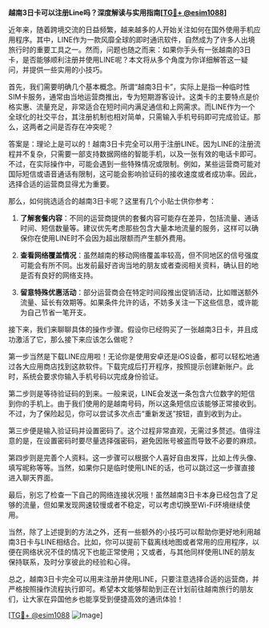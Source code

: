 **越南3日卡可以注册Line吗？深度解读与实用指南[[TG💪+ @esim1088](https://t.me/s/esim1088)]**

近年来，随着跨境交流的日益频繁，越来越多的人开始关注如何在国外使用手机应用程序。其中，LINE作为一款风靡全球的即时通讯软件，自然成为了许多人出境旅行时的重要工具之一。然而，问题也随之而来：如果你手头有一张越南的3日卡，是否能够顺利注册并使用LINE呢？本文将从多个角度为你详细解答这一疑问，并提供一些实用的小技巧。

首先，我们需要明确几个基本概念。所谓“越南3日卡”，实际上是指一种临时性SIM卡服务，通常由当地运营商推出，专为短期游客设计。这类卡的主要特点是价格实惠、流量充足，非常适合在短时间内满足通信和上网需求。而LINE作为一个全球化的社交平台，其注册机制也相对简单，只需输入手机号码即可完成验证。那么，这两者之间是否存在冲突呢？

答案是：理论上是可以的！越南3日卡完全可以用于注册LINE。因为LINE的注册流程并不复杂，只需要一部支持数据网络的智能手机，以及一张有效的电话卡即可。不过，在实际操作中，可能会遇到一些特殊情况或限制。例如，某些运营商可能对国际短信或语音通话有限制，这可能会影响验证码的接收速度或者成功率。因此，选择合适的运营商显得尤为重要。

那么，如何挑选适合的越南3日卡呢？这里有几个小贴士供你参考：

1. **了解套餐内容**：不同的运营商提供的套餐内容可能存在差异，包括流量、通话时间、短信数量等。建议优先考虑那些包含大量本地流量的服务，这样可以确保你在使用LINE时不会因为超出限额而产生额外费用。

2. **查看网络覆盖情况**：虽然越南的移动网络覆盖率较高，但不同地区的信号强度可能会有所不同。出发前最好咨询当地的朋友或者查阅相关资料，确认目的地是否有良好的网络支持。

3. **留意特殊优惠活动**：部分运营商会在特定时间段推出促销活动，比如赠送额外流量、延长有效期等。如果条件允许的话，不妨多关注一下这些信息，或许能为自己节省一笔开支。

接下来，我们来聊聊具体的操作步骤。假设你已经购买了一张越南3日卡，并且成功激活了它，那么接下来应该怎么做呢？

第一步当然是下载LINE应用啦！无论你是使用安卓还是iOS设备，都可以轻松地通过各大应用商店找到这款软件。下载完成后打开程序，按照提示创建新账户。此时，系统会要求你输入手机号码以完成身份验证。

第二步则是等待验证码的到来。一般来说，LINE会发送一条包含六位数字的短信到你的手机上。由于我们使用的是越南号码，所以这条短信应该能够正常接收到。不过，为了保险起见，你可以尝试多次点击“重新发送”按钮，直到收到为止。

第三步便是输入验证码并设置密码了。这个过程非常直观，无需过多赘述。值得注意的是，在设置密码时要尽量选择强密码，避免因账号被盗而导致不必要的麻烦。

第四步则是完善个人资料。这一步骤可以根据个人喜好自由发挥，比如上传头像、填写昵称等等。当然，如果你只是临时使用LINE的话，也可以跳过这一步骤直接进入聊天界面。

最后，别忘了检查一下自己的网络连接状况哦！虽然越南3日卡本身已经包含了足够的流量，但如果发现网速较慢或者不稳定，可以考虑切换至Wi-Fi环境继续使用。

当然，除了上述提到的方法之外，还有一些额外的小技巧可以帮助你更好地利用越南3日卡与LINE相结合。比如，你可以提前下载离线地图或者常用的应用程序，以便在网络状况不佳的情况下也能正常使用；又或者，与其他同样使用LINE的朋友保持联系，及时分享彼此的经验和心得。

总之，越南3日卡完全可以用来注册并使用LINE，只要注意选择合适的运营商，并严格按照操作流程执行即可。希望本文能够帮助到正在计划前往越南旅行的朋友们，让大家在异国他乡也能享受到便捷高效的通讯体验！

[[TG💪+ @esim1088](https://t.me/s/esim1088) ![Image](https://i.postimg.cc/4NQfJmqS/Snipaste-2025-05-13-00-14-12.png)]